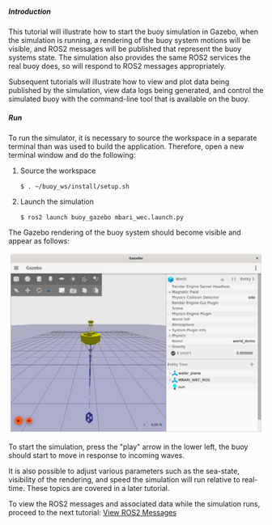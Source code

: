 ##### Introduction

This tutorial will illustrate how to start the buoy simulation in Gazebo, when the simulation is running, a rendering of the buoy system motions will be visible, and ROS2 messages will be published that represent the buoy systems state.  The simulation also provides the same ROS2 services the real buoy does, so will respond to ROS2 messages appropriately.

Subsequent tutorials will illustrate how to view and plot data being published by the simulation, view data logs being generated, and control the simulated buoy with the command-line tool that is available on the buoy.


##### Run
To run the simulator, it is necessary to source the workspace in a separate terminal than was used to build the application.  Therefore, open a new terminal window and do the following:

1. Source the workspace

    ```
    $ . ~/buoy_ws/install/setup.sh
    ```

1. Launch the simulation

    ```
    $ ros2 launch buoy_gazebo mbari_wec.launch.py 
    ```

The Gazebo rendering of the buoy system should become visible and appear as follows:

![here](images/BuoyGazebo.png)

To start the simulation, press the "play" arrow in the lower left, the buoy should start to move in response to incoming waves.

It is also possible to adjust various parameters such as the sea-state, visibility of the rendering, and speed the simulation will run relative to real-time.  These topics are covered in a later tutorial.

To view the ROS2 messages and associated data while the simulation runs, proceed to the next tutorial: [View ROS2 Messages](SimulatorOutputROS.md)

